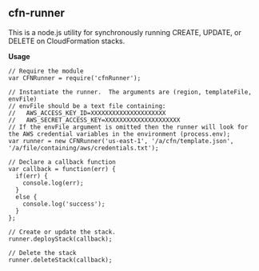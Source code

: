 ## cfn-runner

This is a node.js utility for synchronously running CREATE, UPDATE, or DELETE on CloudFormation stacks.

**Usage**

```
// Require the module
var CFNRunner = require('cfnRunner');

// Instantiate the runner.  The arguments are (region, templateFile, envFile)
// envFile should be a text file containing:
//   AWS_ACCESS_KEY_ID=XXXXXXXXXXXXXXXXXXXXX
//   AWS_SECRET_ACCESS_KEY=XXXXXXXXXXXXXXXXXXXXX
// If the envFile argument is omitted then the runner will look for the AWS credential variables in the environment (process.env);
var runner = new CFNRunner('us-east-1', '/a/cfn/template.json', '/a/file/containing/aws/credentials.txt');

// Declare a callback function
var callback = function(err) {
  if(err) {
    console.log(err);
  }
  else {
    console.log('success');
  }
};

// Create or update the stack.
runner.deployStack(callback);

// Delete the stack
runner.deleteStack(callback);
```
